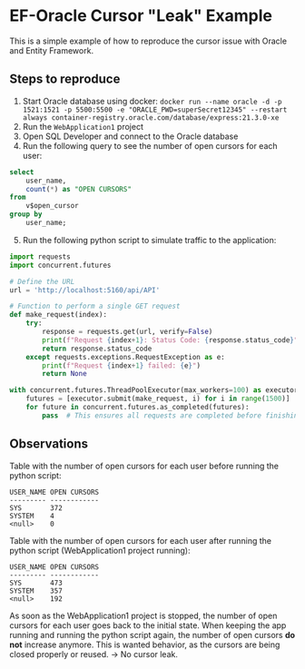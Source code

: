 # EF-Oracle Cursor "Leak" Example
This is a simple example of how to reproduce the cursor issue with Oracle and Entity Framework.

## Steps to reproduce
1. Start Oracle database using docker: `docker run --name oracle -d -p 1521:1521 -p 5500:5500 -e "ORACLE_PWD=superSecret12345" --restart always container-registry.oracle.com/database/express:21.3.0-xe`
2. Run the `WebApplication1` project
3. Open SQL Developer and connect to the Oracle database
4. Run the following query to see the number of open cursors for each user:
```sql
select
    user_name,
    count(*) as "OPEN CURSORS"
from
    v$open_cursor
group by
    user_name;
```
5. Run the following python script to simulate traffic to the application:
```python
import requests
import concurrent.futures

# Define the URL
url = 'http://localhost:5160/api/API'

# Function to perform a single GET request
def make_request(index):
    try:
        response = requests.get(url, verify=False)
        print(f"Request {index+1}: Status Code: {response.status_code}")
        return response.status_code
    except requests.exceptions.RequestException as e:
        print(f"Request {index+1} failed: {e}")
        return None

with concurrent.futures.ThreadPoolExecutor(max_workers=100) as executor:
    futures = [executor.submit(make_request, i) for i in range(1500)]
    for future in concurrent.futures.as_completed(futures):
        pass  # This ensures all requests are completed before finishing
```

## Observations
Table with the number of open cursors for each user before running the python script:
```
USER_NAME OPEN CURSORS
--------- ------------
SYS       372
SYSTEM    4
<null>    0
```

Table with the number of open cursors for each user after running the python script (WebApplication1 project running):
```
USER_NAME OPEN CURSORS
--------- ------------
SYS       473
SYSTEM    357
<null>    192
```

As soon as the WebApplication1 project is stopped, the number of open cursors for each user goes back to the initial state.
When keeping the app running and running the python script again, the number of open cursors **do not** increase anymore. This is wanted behavior, as the cursors are being closed properly or reused. -> No cursor leak.